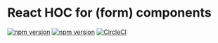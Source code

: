 # React HOC for (form) components

[![npm version](https://badge.fury.io/js/%40nexys%2Freactutils.svg)](https://www.npmjs.com/package/@nexys/reactutils)
[![npm version](https://img.shields.io/npm/v/@nexys/reactutils.svg)](https://www.npmjs.com/package/@nexys/reactutils)
[![CircleCI](https://circleci.com/gh/Nexysweb/react-hoc.svg?style=svg)](https://circleci.com/gh/Nexysweb/react-hoc)
